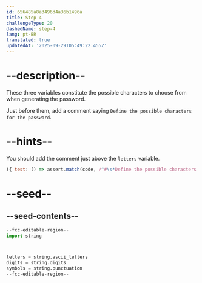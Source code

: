 ```yaml
---
id: 656485a8a3496d4a36b1496a
title: Step 4
challengeType: 20
dashedName: step-4
lang: pt-BR
translated: true
updatedAt: '2025-09-29T05:49:22.455Z'
---
```


# --description--

These three variables constitute the possible characters to choose from when generating the password.

Just before them, add a comment saying `Define the possible characters for the password`.

# --hints--

You should add the comment just above the `letters` variable.

```js
({ test: () => assert.match(code, /^#\s*Define the possible characters for the password.*^letters/ms) })
```

# --seed--

## --seed-contents--

```py
--fcc-editable-region--
import string



letters = string.ascii_letters
digits = string.digits
symbols = string.punctuation
--fcc-editable-region--
```
